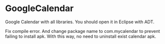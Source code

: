 # GoogleCalendar
Google Calendar with all libraries. You should open it in Eclipse with ADT.

Fix compile error. And change package name to com.mycalendar to prevent failing to install apk. With this way, no need to uninstall exist calendar apk.
